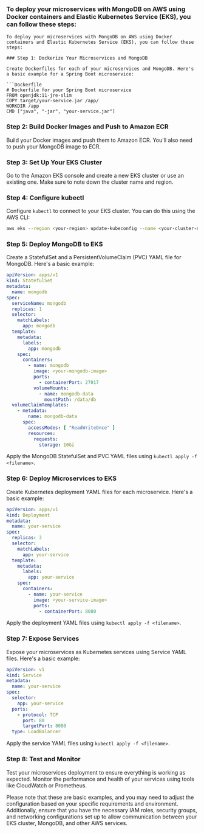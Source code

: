 ### To deploy your microservices with MongoDB on AWS using Docker containers and Elastic Kubernetes Service (EKS), you can follow these steps:
```
To deploy your microservices with MongoDB on AWS using Docker containers and Elastic Kubernetes Service (EKS), you can follow these steps:

### Step 1: Dockerize Your Microservices and MongoDB

Create Dockerfiles for each of your microservices and MongoDB. Here's a basic example for a Spring Boot microservice:

```Dockerfile
# Dockerfile for your Spring Boot microservice
FROM openjdk:11-jre-slim
COPY target/your-service.jar /app/
WORKDIR /app
CMD ["java", "-jar", "your-service.jar"]
```

### Step 2: Build Docker Images and Push to Amazon ECR

Build your Docker images and push them to Amazon ECR. You'll also need to push your MongoDB image to ECR.

### Step 3: Set Up Your EKS Cluster

Go to the Amazon EKS console and create a new EKS cluster or use an existing one. Make sure to note down the cluster name and region.

### Step 4: Configure kubectl

Configure `kubectl` to connect to your EKS cluster. You can do this using the AWS CLI:

```bash
aws eks --region <your-region> update-kubeconfig --name <your-cluster-name>
```

### Step 5: Deploy MongoDB to EKS

Create a StatefulSet and a PersistentVolumeClaim (PVC) YAML file for MongoDB. Here's a basic example:

```yaml
apiVersion: apps/v1
kind: StatefulSet
metadata:
  name: mongodb
spec:
  serviceName: mongodb
  replicas: 1
  selector:
    matchLabels:
      app: mongodb
  template:
    metadata:
      labels:
        app: mongodb
    spec:
      containers:
        - name: mongodb
          image: <your-mongodb-image>
          ports:
            - containerPort: 27017
          volumeMounts:
            - name: mongodb-data
              mountPath: /data/db
  volumeClaimTemplates:
    - metadata:
        name: mongodb-data
      spec:
        accessModes: [ "ReadWriteOnce" ]
        resources:
          requests:
            storage: 10Gi
```

Apply the MongoDB StatefulSet and PVC YAML files using `kubectl apply -f <filename>`.

### Step 6: Deploy Microservices to EKS

Create Kubernetes deployment YAML files for each microservice. Here's a basic example:

```yaml
apiVersion: apps/v1
kind: Deployment
metadata:
  name: your-service
spec:
  replicas: 3
  selector:
    matchLabels:
      app: your-service
  template:
    metadata:
      labels:
        app: your-service
    spec:
      containers:
        - name: your-service
          image: <your-service-image>
          ports:
            - containerPort: 8080
```

Apply the deployment YAML files using `kubectl apply -f <filename>`.

### Step 7: Expose Services

Expose your microservices as Kubernetes services using Service YAML files. Here's a basic example:

```yaml
apiVersion: v1
kind: Service
metadata:
  name: your-service
spec:
  selector:
    app: your-service
  ports:
    - protocol: TCP
      port: 80
      targetPort: 8080
  type: LoadBalancer
```

Apply the service YAML files using `kubectl apply -f <filename>`.

### Step 8: Test and Monitor

Test your microservices deployment to ensure everything is working as expected. Monitor the performance and health of your services using tools like CloudWatch or Prometheus.

Please note that these are basic examples, and you may need to adjust the configuration based on your specific requirements and environment. Additionally, ensure that you have the necessary IAM roles, security groups, and networking configurations set up to allow communication between your EKS cluster, MongoDB, and other AWS services.
```